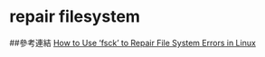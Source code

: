 # repair filesystem

##參考連結
[How to Use ‘fsck’ to Repair File System Errors in Linux](https://www.tecmint.com/fsck-repair-file-system-errors-in-linux/)